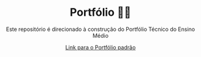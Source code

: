 <div align="center">

<h1> Portfólio 👨‍💻</h1>
<p>Este repositório é direcionado à construção do Portfólio Técnico do Ensino Médio </p>

<a href ="https://sites.google.com/d/1hfsD0QjjfccVAJ1FFbTnccE2MADH86Vy/p/1QJpl-asSmk-Wx3etE8iGm_Za9dC3fhxY/edit">Link para o Portfólio padrão</a>
</div>
